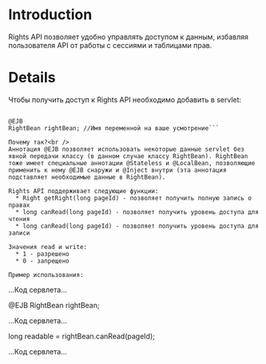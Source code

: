 # Introduction #

Rights API позволяет удобно управлять доступом к данным, избавляя пользователя API от работы с сессиями и таблицами прав.

# Details #

Чтобы получить доступ к Rights API необходимо добавить в servlet:
```

@EJB
RightBean rightBean; //Имя переменной на ваше усмотрение```

Почему так?<br />
Аннотация @EJB позволяет использовать некоторые данные servlet без явной передачи классу (в данном случае классу RightBean). RightBean тоже имеет специальные аннотации @Stateless и @LocalBean, позволяющие применить к нему @EJB снаружи и @Inject внутри (эта аннотация подставляет необходимые данные в RightBean).

Rights API поддерживает следующие функции:
  * Right getRight(long pageId) - позволяет получить полную запись о правах
  * long canRead(long pageId) - позволяет получить уровень доступа для чтения
  * long canRead(long pageId) - позволяет получить уровень доступа для записи

Значения read и write:
  * 1 - разрешено
  * 0 - запрещено

Пример использования:
```

...Код сервлета...

@EJB
RightBean rightBean;

...Код сервлета...

long readable = rightBean.canRead(pageId);

...Код сервлета...
```